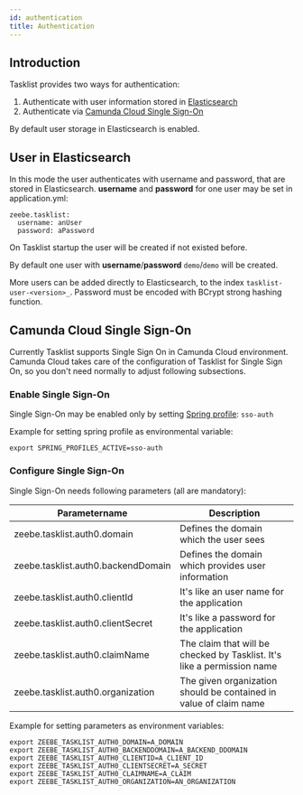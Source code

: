 ```yaml
---
id: authentication
title: Authentication
---
```

## Introduction

Tasklist provides two ways for authentication:

1. Authenticate with user information stored in [Elasticsearch](#user-in-elasticsearch)
2. Authenticate via [Camunda Cloud Single Sign-On](#camunda-cloud-single-sign-on)

By default user storage in Elasticsearch is enabled.

## User in Elasticsearch

In this mode the user authenticates with username and password, that are stored in Elasticsearch.
**username** and **password** for one user may be set in application.yml:

```
zeebe.tasklist:
  username: anUser
  password: aPassword
```

On Tasklist startup the user will be created if not existed before.

By default one user with **username**/**password** `demo`/`demo` will be created.

More users can be added directly to Elasticsearch, to the index `tasklist-user-<version>_`. Password must be encoded with BCrypt strong hashing function.

## Camunda Cloud Single Sign-On

Currently Tasklist supports Single Sign On in Camunda Cloud environment. Camunda Cloud takes care of the configuration of Tasklist for Single Sign On,
so you don't need normally to adjust following subsections.

### Enable Single Sign-On

Single Sign-On may be enabled only by setting [Spring profile](https://docs.spring.io/spring-boot/docs/current/reference/html/spring-boot-features.html#boot-features-profiles): `sso-auth`

Example for setting spring profile as environmental variable:
```
export SPRING_PROFILES_ACTIVE=sso-auth
```

### Configure Single Sign-On

Single Sign-On needs following parameters (all are mandatory):

Parametername |Description
--------------|-------------
zeebe.tasklist.auth0.domain | Defines the domain which the user sees
zeebe.tasklist.auth0.backendDomain | Defines the domain which provides user information
zeebe.tasklist.auth0.clientId | It's like an user name for the application
zeebe.tasklist.auth0.clientSecret | It's like a password for the application
zeebe.tasklist.auth0.claimName | The claim that will be checked by Tasklist. It's like a permission name
zeebe.tasklist.auth0.organization | The given organization should be contained in value of claim name

Example for setting parameters as environment variables:

```
export ZEEBE_TASKLIST_AUTH0_DOMAIN=A_DOMAIN
export ZEEBE_TASKLIST_AUTH0_BACKENDDOMAIN=A_BACKEND_DDOMAIN
export ZEEBE_TASKLIST_AUTH0_CLIENTID=A_CLIENT_ID
export ZEEBE_TASKLIST_AUTH0_CLIENTSECRET=A_SECRET
export ZEEBE_TASKLIST_AUTH0_CLAIMNAME=A_CLAIM
export ZEEBE_TASKLIST_AUTH0_ORGANIZATION=AN_ORGANIZATION
```
